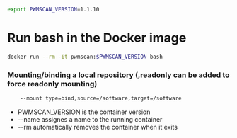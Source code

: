 ```bash
export PWMSCAN_VERSION=1.1.10
```

# Run bash in the Docker image
```bash
docker run --rm -it pwmscan:$PWMSCAN_VERSION bash
```
### Mounting/binding a local repository (,readonly can be added to force readonly mounting)
```bash
    --mount type=bind,source=/software,target=/software
```
- PWMSCAN_VERSION is the container version
- --name assignes a name to the running container
- --rm automatically removes the container when it exits
